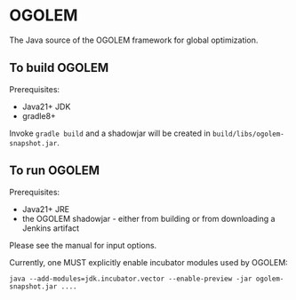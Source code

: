 # OGOLEM

The Java source of the OGOLEM framework for global optimization.

## To build OGOLEM
Prerequisites:
* Java21+ JDK
* gradle8+

Invoke `gradle build` and a shadowjar will be created in `build/libs/ogolem-snapshot.jar`.

## To run OGOLEM
Prerequisites:
* Java21+ JRE
* the OGOLEM shadowjar - either from building or from downloading a Jenkins artifact

Please see the manual for input options.

Currently, one MUST explicitly enable incubator modules used by OGOLEM:
```
java --add-modules=jdk.incubator.vector --enable-preview -jar ogolem-snapshot.jar ....
```
